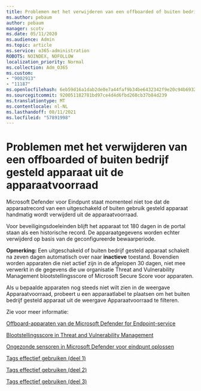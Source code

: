 ```yaml
---
title: Problemen met het verwijderen van een offboarded of buiten bedrijf gesteld apparaat uit de apparaatvoorraad
ms.author: pebaum
author: pebaum
manager: scotv
ms.date: 05/11/2020
ms.audience: Admin
ms.topic: article
ms.service: o365-administration
ROBOTS: NOINDEX, NOFOLLOW
localization_priority: Normal
ms.collection: Adm_O365
ms.custom:
- "9002913"
- "11187"
ms.openlocfilehash: 6eb59d16a1dab2de0e7a44faf9b34be6432342f9e20c94b6932e69e937751add
ms.sourcegitcommit: 920051182781bd97ce4d4d6fbd268cb37b84d239
ms.translationtype: MT
ms.contentlocale: nl-NL
ms.lasthandoff: 08/11/2021
ms.locfileid: "57891998"
---
```

# <a name="issues-with-removing-an-offboarded-or-decommissioned-device-from-the-device-inventory"></a>Problemen met het verwijderen van een offboarded of buiten bedrijf gesteld apparaat uit de apparaatvoorraad

Microsoft Defender voor Eindpunt staat momenteel niet toe dat de apparaatrecord van een uitgeschakeld of buiten gebruik gesteld apparaat handmatig wordt verwijderd uit de apparaatvoorraad.

Voor beveiligingsdoeleinden blijft het apparaat tot 180 dagen in de portal staan als een historische record. De apparaatgegevens worden echter verwijderd op basis van de geconfigureerde bewaarperiode.

**Opmerking:** Een uitgeschakeld of buiten bedrijf gesteld apparaat schakelt na zeven dagen automatisch over naar **inactieve** toestand. Bovendien worden apparaten die niet actief zijn in de afgelopen 30 dagen, niet mee verwerkt in de gegevens die uw organisatie Threat and Vulnerability Management blootstellingsscore of Microsoft Secure Score voor apparaten.
 
Als u bepaalde apparaten nog steeds niet wilt zien in de weergave Apparaatvoorraad, probeert u een apparaatlabel te plaatsen om het buiten bedrijf gesteld apparaat uit de weergave Apparaatvoorraad te filteren.

Zie voor meer informatie:

[Offboard-apparaten van de Microsoft Defender for Endpoint-service](https://docs.microsoft.com/microsoft-365/security/defender-endpoint/offboard-machines.md)

[Blootstellingsscore in Threat and Vulnerability Management](https://docs.microsoft.com/microsoft-365/security/defender-endpoint/tvm-exposure-score.md)

[Ongezonde sensoren in Microsoft Defender voor eindpunt oplossen](https://docs.microsoft.com/microsoft-365/security/defender-endpoint/fix-unhealthy-sensors#inactive-devices.md)

[Tags effectief gebruiken (deel 1)](https://techcommunity.microsoft.com/t5/microsoft-defender-for-endpoint/how-to-use-tagging-effectively-part-1/ba-p/1964058)

[Tags effectief gebruiken (deel 2)](https://techcommunity.microsoft.com/t5/microsoft-defender-for-endpoint/how-to-use-tagging-effectively-part-2/ba-p/1962008)

[Tags effectief gebruiken (deel 3)](https://techcommunity.microsoft.com/t5/microsoft-defender-for-endpoint/how-to-use-tagging-effectively-part-3/ba-p/1964073)




